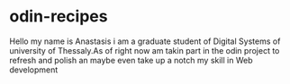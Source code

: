 # odin-recipes
Hello my name is Anastasis i am a graduate student of Digital Systems of university of Thessaly.As of right now am takin part in the odin project to refresh and polish an maybe even take up a notch my skill in Web development